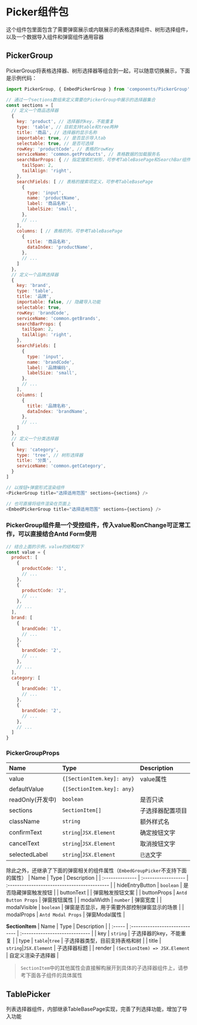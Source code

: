 # Picker组件包
这个组件包里面包含了需要弹窗展示或内联展示的表格选择组件、树形选择组件，以及一个数据导入组件和弹窗组件通用容器

## PickerGroup
PickerGroup将表格选择器、树形选择器等组合到一起，可以随意切换展示，下面是示例代码：
```js
import PickerGroup, { EmbedPickerGroup } from 'components/PickerGroup'

// 通过一个sections数组来定义需要在PickerGroup中展示的选择器集合
const sections = [
  // 定义一个商品选择器
  {
    key: 'product', // 选择器的key，不能重复
    type: 'table', // 目前支持table和tree两种
    title: '商品', // 选择器的显示名称
    importable: true, // 是否显示导入tab
    selectable: true, // 是否可选择
    rowKey: 'productCode', // 表格的rowKey
    serviceName: 'common.getProducts', // 表格数据的加载服务名
    searchBarProps: { // 指定搜索栏树形，可参考TableBasePage和SearchBar组件
      tailSpan: 2,
      tailAlign: 'right',
    },
    searchFields: [ // 表格的搜索项定义，可参考TableBasePage
      {
        type: 'input',
        name: 'productName',
        label: '商品名称',
        labelSize: 'small',
      },
      // ...
    ],
    columns: [ // 表格的列，可参考TableBasePage
      {
        title: '商品名称',
        dataIndex: 'productName',
      },
      // ...
    ]
  },
  // 定义一个品牌选择器
  {
    key: 'brand',
    type: 'table',
    title: '品牌',
    importable: false, // 隐藏导入功能
    selectable: true,
    rowKey: 'brandCode',
    serviceName: 'common.getBrands',
    searchBarProps: {
      tailSpan: 2,
      tailAlign: 'right',
    },
    searchFields: [
      {
        type: 'input',
        name: 'brandCode',
        label: '品牌编码',
        labelSize: 'small',
      },
      // ...
    ],
    columns: [
      {
        title: '品牌名称',
        dataIndex: 'brandName',
      },
      // ...
    ]
  },
  // 定义一个分类选择器
  {
    key: 'category',
    type: 'tree', // 树形选择器
    title: '分类',
    serviceName: 'common.getCategory',
  }
]

// 以按钮+弹窗形式渲染组件
<PickerGroup title="选择适用范围" sections={sections} />

// 也可直接将组件渲染在页面上
<EmbedPickerGroup title="选择适用范围" sections={sections} />
```

### PickerGroup组件是一个受控组件，传入value和onChange可正常工作，可以直接结合Antd Form使用

```js
// 结合上面的示例，value的结构如下
const value = {
  product: [
    {
      productCode: '1',
      // ...
    },
    {
      productCode: '2',
      // ...
    },
    // ...
  ],
  brand: [
    {
      brandCode: '1',
      // ...
    },
    {
      brandCode: '2',
      // ...
    },
    // ...
  ],
  category: [
    {
      brandCode: '1',
      // ...
    },
    {
      brandCode: '2',
      // ...
    },
    // ...
  ]
}
```

### PickerGroupProps
| Name             | Type                       | Description      |
| :--------------- | :------------------------- | :--------------- |
| value            | `{[SectionItem.key]: any}` | value属性        |
| defaultValue     | `{[SectionItem.key]: any}` |                  |
| readOnly(开发中) | `boolean`                  | 是否只读         |
| sections         | `SectionItem[]`            | 子选择器配置项目 |
| className        | `string`                   | 额外样式名       |
| confirmText      | `string`\|`JSX.Element`    | 确定按钮文字     |
| cancelText       | `string`\|`JSX.Element`    | 取消按钮文字     |
| selectedLabel    | `string`\|`JSX.Element`    | `已选`文字       |

除此之外，还继承了下面的弹窗相关的组件属性（`EmbedGroupPicker`不支持下面的属性）
| Name            | Type                | Description                                  |
| :-------------- | :------------------ | :------------------------------------------- |
| hideEntryButton | `boolean`           | 是否隐藏弹窗触发按钮                         |
| buttonText      |                     | 弹窗触发按钮文案                             |
| buttonProps     | `Antd Button Props` | 弹窗按钮属性                                 |
| modalWidth      | `number`            | 弹窗宽度                                     |
| modalVisible    | `boolean`           | 弹窗是否显示，用于需要外部控制弹窗显示的场景 |
| modalProps      | `Antd Modal Props`  | 弹窗Modal属性                                |

**SectionItem**
| Name   | Type                           | Description                    |
| :----- | :----------------------------- | :----------------------------- |
| key    | `string`                       | 子选择器的key，不能重复        |
| type   | `table`\|`tree`                | 子选择器类型，目前支持表格和树 |
| title  | `string`\|`JSX.Element`        | 子选择器标题                   |
| render | `(SectionItem) => JSX.Element` | 自定义渲染子选择器             |

> `SectionItem`中的其他属性会直接解构展开到具体的子选择器组件上，请参考下面各子组件的具体属性


## TablePicker
列表选择器组件，内部继承TableBasePage实现，完善了列选择功能，增加了导入功能
